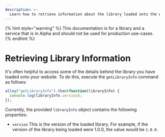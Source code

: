 ```yaml
---
description: >-
  Learn how to retrieve information about the library loaded onto the website.
---
```


{% hint style="warning" %}
This documentation is for a library and a service that is in Alpha and should not be used for production use-cases.
{% endhint %}

# Retrieving Library Information

It's often helpful to access some of the details behind the library you have loaded onto your website. To do this, execute the `getLibraryInfo` command as follows:

```js
alloy("getLibraryInfo").then(function(libraryInfo) {
  console.log(libraryInfo.version);
});
```

Currently, the provided `libraryInfo` object contains the following properties:

* `version` This is the version of the loaded library. For example, if the version of the library being loaded were 1.0.0, the value would be `1.0.0`.

